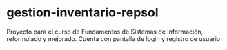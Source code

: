# gestion-inventario-repsol
Proyecto para el curso de Fundamentos de Sistemas de Información, reformulado y mejorado. Cuenta con pantalla de login y registro de usuario
